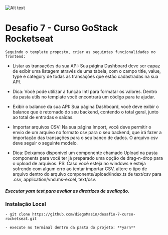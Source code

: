 ![Alt text](https://github.com/diegoMasin/maximumtech/bob/master/assets/img/logo-colorida.png)<br>

# Desafio 7 - Curso GoStack Rocketseat

```Seguindo o template proposto, criar as seguintes funcionalidades no frontend:```
- Listar as transações da sua API: Sua página Dashboard deve ser capaz de exibir uma listagem através de uma tabela, com o campo title, value, type e category de todas as transações que estão cadastradas na sua API.
- Dica: Você pode utilizar a função Intl para formatar os valores. Dentro da pasta utils no template você encontrará um código para te ajudar.

- Exibir o balance da sua API: Sua página Dashboard, você deve exibir o balance que é retornado do seu backend, contendo o total geral, junto ao total de entradas e saídas.

- Importar arquivos CSV: Na sua página Import, você deve permitir o envio de um arquivo no formato csv para o seu backend, que irá fazer a importação das transações para o seu banco de dados. O arquivo csv deve seguir o seguinte modelo.

- Dica: Deixamos disponível um componente chamado Upload na pasta components para você ter já preparado uma opção de drag-n-drop para o upload de arquivos. PS: Caso você esteja no windows e esteja sofrendo com algum erro ao tentar importar CSV, altere o tipo de arquivo dentro do arquivo components/upload/index.ts de text/csv para .csv, application/vnd.ms-excel, text/csv.

##### Executar **_yarn test_** para avaliar as diretrizes de avaliação.

### Instalação Local
```
- git clone https://github.com/diegoMasin/desafio-7-curso-rocketseat.git
```
```
- execute no terminal dentro da pasta do projeto: **yarn**
```
